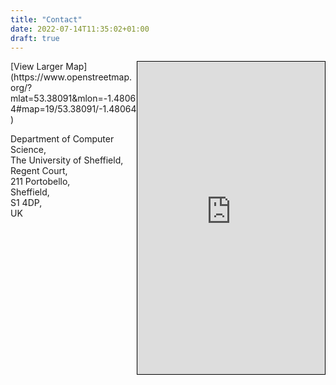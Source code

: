 ```yaml
---
title: "Contact"
date: 2022-07-14T11:35:02+01:00
draft: true
---
```


<iframe scrolling="no" marginheight="0" marginwidth="0" src="https://www.openstreetmap.org/export/embed.html?bbox=-1.483181118965149%2C53.37988060246173%2C-1.478090286254883%2C53.38193169636577&amp;layer=mapnik&amp;marker=53.380906161763626%2C-1.4806357026100159" style="border: 1px solid black; height: 500px; float: right"></iframe>
[View Larger Map](https://www.openstreetmap.org/?mlat=53.38091&amp;mlon=-1.48064#map=19/53.38091/-1.48064)


Department of Computer Science,  
The University of Sheffield,  
Regent Court,  
211 Portobello,  
Sheffield,  
S1 4DP,  
UK
